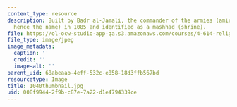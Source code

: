 ```yaml
---
content_type: resource
description: Built by Badr al-Jamali, the commander of the armies (amir al-juyush,
  hence the name) in 1085 and identified as a mashhad (shrine).
file: https://ol-ocw-studio-app-qa.s3.amazonaws.com/courses/4-614-religious-architecture-and-islamic-cultures-fall-2002/008f99442f9bc87e7a22d1e4794339ce_1040thumbnail.jpg
file_type: image/jpeg
image_metadata:
  caption: ''
  credit: ''
  image-alt: ''
parent_uid: 68abeaab-4eff-532c-e858-18d3ffb567bd
resourcetype: Image
title: 1040thumbnail.jpg
uid: 008f9944-2f9b-c87e-7a22-d1e4794339ce
---
```

